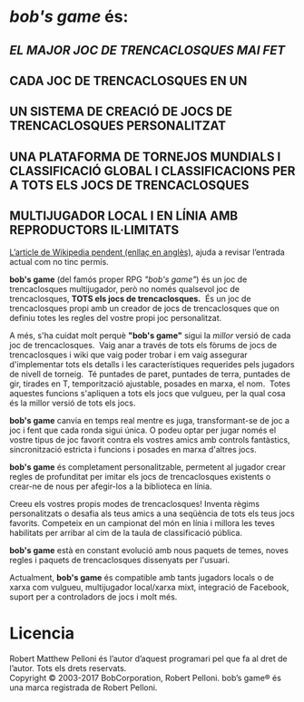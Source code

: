 # *bob's game* és:

## *EL MAJOR JOC DE TRENCACLOSQUES MAI FET*

## CADA JOC DE TRENCACLOSQUES EN UN

## UN SISTEMA DE CREACIÓ DE JOCS DE TRENCACLOSQUES PERSONALITZAT

## UNA PLATAFORMA DE TORNEJOS MUNDIALS I CLASSIFICACIÓ GLOBAL I CLASSIFICACIONS PER A TOTS ELS JOCS DE TRENCACLOSQUES

## MULTIJUGADOR LOCAL I EN LÍNIA AMB REPRODUCTORS IL·LIMITATS

[L’article de Wikipedia pendent (enllaç en anglès)](https://en.wikipedia.org/w/index.php?title=Bob%27s_Game&oldid=713042467), ajuda a revisar l’entrada actual com no tinc permís.

**bob's game** (del famós proper RPG *"bob's game"*) és un joc de trencaclosques multijugador, però no només qualsevol joc de trencaclosques, **TOTS els jocs de trencaclosques.**  És un joc de trencaclosques propi amb un creador de jocs de trencaclosques que on definiu totes les regles del vostre propi joc personalitzat.

A més, s'ha cuidat molt perquè **"bob's game"** sigui la *millor* versió de cada joc de trencaclosques.  Vaig anar a través de tots els fòrums de jocs de trencaclosques i wiki que vaig poder trobar i em vaig assegurar d'implementar tots els detalls i les característiques requerides pels jugadors de nivell de torneig.  Té puntades de paret, puntades de terra, puntades de gir, tirades en T, temporització ajustable, posades en marxa, el nom.  Totes aquestes funcions s'apliquen a tots els jocs que vulgueu, per la qual cosa és la millor versió de tots els jocs.

**bob's game** canvia en temps real mentre es juga, transformant-se de joc a joc i fent que cada ronda sigui única.  O podeu optar per jugar només el vostre tipus de joc favorit contra els vostres amics amb controls fantàstics, sincronització estricta i funcions i posades en marxa d'altres jocs.

**bob's game** és completament personalitzable, permetent al jugador crear regles de profunditat per imitar els jocs de trencaclosques existents o crear-ne de nous per afegir-los a la biblioteca en línia.

Creeu els vostres propis modes de trencaclosques!  Inventa règims personalitzats o desafia als teus amics a una seqüència de tots els teus jocs favorits.  Competeix en un campionat del món en línia i millora les teves habilitats per arribar al cim de la taula de classificació pública.

**bob's game** està en constant evolució amb nous paquets de temes, noves regles i paquets de trencaclosques dissenyats per l'usuari.

Actualment, **bob's game** és compatible amb tants jugadors locals o de xarxa com vulgueu, multijugador local/xarxa mixt, integració de Facebook, suport per a controladors de jocs i molt més.

# Licencia
Robert Matthew Pelloni és l’autor d’aquest programari pel que fa al dret de l’autor. Tots els drets reservats.<br />
Copyright © 2003-2017 BobCorporation, Robert Pelloni. bob’s game® és una marca registrada de Robert Pelloni.
